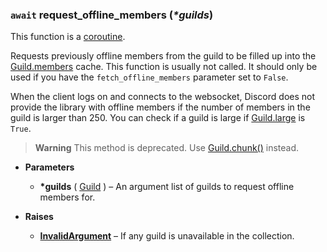 ### `await` request\_offline\_members (_\*guilds_) [](https://discordpy.readthedocs.io/en/v1.7.3/api.html#discord.Client.request_offline_members)
This function is a [coroutine](https://docs.python.org/3/library/asyncio-task.html#coroutine).

Requests previously offline members from the guild to be filled up into the [Guild.members](discord/Discord%20Models/Guild/members) cache. This function is usually not called. It should only be used if you have the `fetch_offline_members` parameter set to `False`.

When the client logs on and connects to the websocket, Discord does not provide the library with offline members if the number of members in the guild is larger than 250. You can check if a guild is large if [Guild.large](discord/Discord%20Models/Guild/large) is `True`.

> **Warning**
> This method is deprecated. Use [Guild.chunk()](discord/Discord%20Models/Guild/chunk) instead.

- **Parameters**

	- **\*guilds** ( [Guild](discord/Discord%20Models/Guild/Guild) ) – An argument list of guilds to request offline members for.

- **Raises**

	- [**InvalidArgument**](discord/Exceptions/InvalidArgument) – If any guild is unavailable in the collection.


